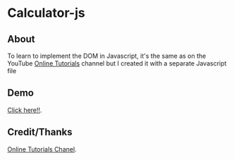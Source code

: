 # Calculator-js
## About
  To learn to implement the DOM in Javascript, it's the same as on the YouTube [Online Tutorials](https://youtu.be/NhcZh8Bwr30) channel but I created it with a separate Javascript file
## Demo
  [Click here!!](https://arifnurrizqi.github.io/calculator-js/).
## Credit/Thanks
  [Online Tutorials Chanel](https://youtube.com/c/OnlineTutorials4Designers).
